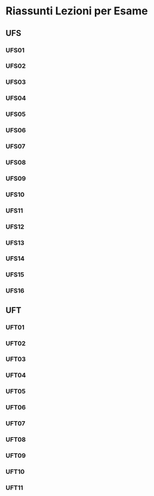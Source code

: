# Riassunti Lezioni per Esame
## UFS
### UFS01
### UFS02
### UFS03
### UFS04
### UFS05
### UFS06
### UFS07
### UFS08
### UFS09
### UFS10
### UFS11
### UFS12
### UFS13
### UFS14
### UFS15
### UFS16

## UFT
### UFT01
### UFT02
### UFT03
### UFT04
### UFT05
### UFT06
### UFT07
### UFT08
### UFT09
### UFT10
### UFT11

